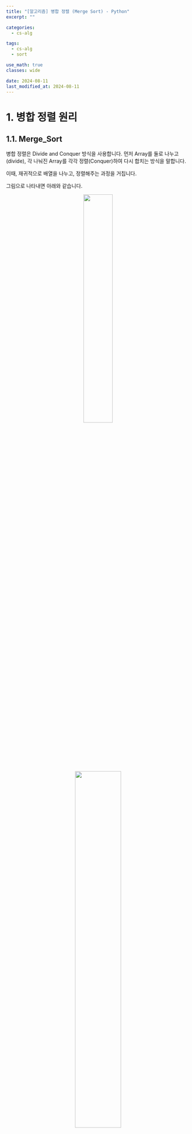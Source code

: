```yaml
---
title: "[알고리즘] 병합 정렬 (Merge Sort) - Python"
excerpt: ""

categories:
  - cs-alg

tags:
  - cs-alg
  - sort

use_math: true
classes: wide

date: 2024-08-11
last_modified_at: 2024-08-11
---
```


# 1. 병합 정렬 원리

## 1.1. Merge_Sort
병합 정렬은 Divide and Conquer 방식을 사용합니다. 먼저 Array를 둘로 나누고(divide), 각 나눠진 Array를 각각 정렬(Conquer)하여 다시 합치는 방식을 말합니다.

이때, 재귀적으로 배열을 나누고, 정렬해주는 과정을 거칩니다.

그림으로 나타내면 아래와 같습니다.

<center><img src='{{"/assets/img/2024-08-11-merge_sort/img1.png" | relative_url}}' width="40%"></center>
<br>
<center><img src='{{"/assets/img/2024-08-11-merge_sort/img2.png" | relative_url}}' width="50%"></center>


## 1.2. Merge
이제 각자 정렬이 끝난 두 배열을 합치는 Merge 과정을 알아보겠습니다.

<center><img src='{{"/assets/img/2024-08-11-merge_sort/img3.png" | relative_url}}' width="10%"></center><br> 

**(1) 나눠져 정렬을 마친 두 배열이 왼쪽 그림과 같이 있을 때, 각 배열의 제일 앞에 있는 두 원소를 비교한다.**

<center><img src='{{"/assets/img/2024-08-11-merge_sort/img4.png" | relative_url}}' width="10%"></center><br> 

**(2) 두 원소 중 작은 원소는 결과 list에 append한다.**

<center><img src='{{"/assets/img/2024-08-11-merge_sort/img5.png" | relative_url}}' width="10%"></center><br> 

**(3) list에 append된 숫자는 지우고 index를 한 칸 증가시킨다.**

<center><img src='{{"/assets/img/2024-08-11-merge_sort/img6.png" | relative_url}}' width="60%"></center><br> 

**(4) 위 과정을 "하나의 Array의 원소가 다 사라질 때까지" 계속 반복한다.**

<center><img src='{{"/assets/img/2024-08-11-merge_sort/img7.png" | relative_url}}' width="60%"></center><br> 

**(5) 두 Array 중 하나의 원소가 모두 사라지면, 남은 한 Array의 leftover 원소를 모두 append한다.**

<br>

# 2. 병합 정렬 Python 코드

### 앞서 설명한 병합 과정을 코드로 나타내보겠습니다.

```python
result = []
i = j = 0
```
먼저 값들을 초기화 해줍니다.

결과 array를 담을 result list를 만들고,

이후 loop에서 사용할 i,j index를 0으로 초기화합니다.

```python
while i < len(left) and j < len(right):
        if left[i] < right[j]:
            result.append(left[i])
            i += 1
        else:
            result.append(right[j])
            j += 1
```
array를 순회하는 인덱스 i와 j가 array를 벗어나지 않는 동안,

위에서 설명한 병합과정대로, 대소 비교를 수행하여 작은 값부터 차례대로 result array에 append합니다.

```python
result.extend(left[i:])
result.extend(right[j:])

return result
```
마지막으로, i 또는 j 중에 하나의 인덱스가 array의 범위를 벗어나면 ( == 둘 중 하나의 array의 원소가 남지 않으면),

남은 array의 모든 원소를 Python의 extend()함수를 통해 모두 result에 append합니다.

그리고, 마지막으로 result를 return합니다.

---

### 이번에는 array를 정렬하는 Merge_sort 함수 코드에 대해서 설명하겠습니다.
```python
mid = len(arr) // 2
left = arr[:mid]
right = arr[mid:]
```
먼저 전체 길이의 절반을 mid 변수에 할당해줍니다.

left에는 array에서 앞부분 절반을,

right에는 array에서 뒷부분 절반을 할당합니다.

```python
left = merge_sort(left)
right = merge_sort(right)
```
그 다음 recursive를 통해, merge sort를 계속 반복해줍니다.

```python
return merge(left, right)
```
마지막으로 나눠진 left와 right를 merge() 함수를 통해 병합해준 것을 반환합니다.

---

### 아래는 병합 정렬의 전체 코드 및 병합 정렬 실행시간을 나타내는 코드입니다.
```python
#Implement Merge Sort on random shuffled [1,2,3,4,5, .... 9999,10000]

import time
import random

list = list(range(1, 10001))
random.shuffle(list)


def merge_sort(arr):
    if len(arr) <= 1:
        return arr

    mid = len(arr) // 2
    left = arr[:mid]
    right = arr[mid:]

    left = merge_sort(left)
    right = merge_sort(right)

    return merge(left, right)

def merge(left, right):
    
    # L = [0]*len(left)
    # R = [0]*len(right)
    result = []
    i = j = 0

    while i < len(left) and j < len(right):
        if left[i] < right[j]:
            result.append(left[i])
            i += 1
        else:
            result.append(right[j])
            j += 1

    result.extend(left[i:])
    result.extend(right[j:])

    return result


def merge_sort_time(arr):
    start_time = time.time()
    merge_sort(arr)
    end_time = time.time()
    return end_time - start_time

time_a = merge_sort_time(list)
print("merge sorting time (sec):", time_a)

# merge sorting time (sec): 0.02367377281188965
```

# 3. 병합 정렬 시간복잡도/공간복잡도

### 시간복잡도:
병합 정렬 전체 시간복잡도를 T(n)이라고 하면, T(n) = C(1) + 2T(n/2) + C(n) 입니다.

- C(1): Divide하는 과정은 많아봤자 n번입니다. 상수 시간을 갖습니다. 이는 작은 값이라 무시합니다.
- 2T(n/2): Recursively Sort하는 과정은 2T(n/2)의 시간을 갖습니다.
- C(n): Merge하는 과정에서 C(n)의 시간을 갖습니다.

Recursion이 일어나는 것을 시각화하면 아래와 같습니다.

<center><img src='{{"/assets/img/2024-08-11-merge_sort/img8.png" | relative_url}}' width="50%"></center><br> 

어차피 n을 쪼개는 것이기 때문에, 매 Level에서 발생하는 반복 횟수는 똑같이 cn입니다.

이진 tree의 성질에 따라 높이는 logN을 가지게 되고, 한 level에서 발생하는 cn번의 반복횟수가 총 높이인 logN만큼 반복되므로, n*log(n) = nlog(n)이 됩니다.

따라서, **병합정렬의 시간복잡도는 O(nlogn)** 입니다.

---

### 공간복잡도:
병합 과정에서 대소비교를 마친 값들을 추가 보조 공간(Auxiliary space)에 append하였습니다.

총 n개의 원소를 정렬하는 것이므로, 추가 공간에 들어가는 원소 또한 n개입니다.

따라서 **병합정렬에는 n size의 Auxiliary Space** 를 필요로 합니다.
